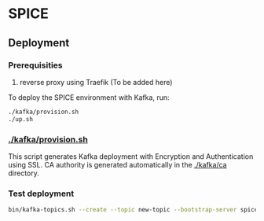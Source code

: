 # SPICE

## Deployment

### Prerequisities
1. reverse proxy using Traefik (To be added here)

To deploy the SPICE environment with Kafka, run:
```bash
./kafka/provision.sh
./up.sh
```

### [./kafka/provision.sh](./kafka/provision.sh)
This script generates Kafka deployment with Encryption and Authentication using SSL. CA authority is generated automatically in the [./kafka/ca](./kafka/ca) directory.

### Test deployment
```bash
bin/kafka-topics.sh --create --topic new-topic --bootstrap-server spice-iisas-kafka-broker-3.${HOSTNAME}:9093 --command-config kafka/clients/spice-iisas-client-alpha/client.properties 
```
